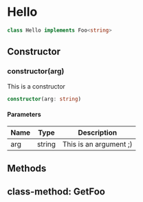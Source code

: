 # Hello

```typescript
class Hello implements Foo<string>
```
## Constructor

### constructor(arg)

This is a constructor

```typescript
constructor(arg: string)
```
#### Parameters

| Name | Type   | Description            |
| ---- | ------ | ---------------------- |
| arg  | string | This is an argument ;) |


## Methods

## class-method: GetFoo

